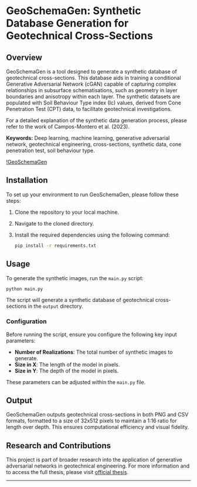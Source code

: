 # GeoSchemaGen: Synthetic Database Generation for Geotechnical Cross-Sections

## Overview
GeoSchemaGen is a tool designed to generate a synthetic database of geotechnical cross-sections. This database aids in training a conditional Generative Adversarial Network (cGAN) capable of capturing complex relationships in subsurface schematisations, such as geometry in layer boundaries and anisotropy within each layer. The synthetic datasets are populated with Soil Behaviour Type index (Ic) values, derived from Cone Penetration Test (CPT) data, to facilitate geotechnical investigations.

For a detailed explanation of the synthetic data generation process, please refer to the work of Campos-Montero et al. (2023).

**Keywords:** Deep learning, machine learning, generative adversarial network, geotechnical engineering, cross-sections, synthetic data, cone penetration test, soil behaviour type.

[!GeoSchemaGen](https://github.com/fabcamo/GeoSchemaGen/blob/main/tests/schemas.png?raw=true)



## Installation

To set up your environment to run GeoSchemaGen, please follow these steps:

1. Clone the repository to your local machine.
2. Navigate to the cloned directory.
3. Install the required dependencies using the following command:

    ```bash
    pip install -r requirements.txt
    ```  

## Usage

To generate the synthetic images, run the `main.py` script:

```bash
python main.py
``` 

The script will generate a synthetic database of geotechnical cross-sections in the `output` directory.


### Configuration

Before running the script, ensure you configure the following key input parameters:

- **Number of Realizations**: The total number of synthetic images to generate.
- **Size in X**: The length of the model in pixels.
- **Size in Y**: The depth of the model in pixels.

These parameters can be adjusted within the `main.py` file.

## Output

GeoSchemaGen outputs geotechnical cross-sections in both PNG and CSV formats, formatted to a size of 32x512 pixels to maintain a 1:16 ratio for length over depth. This ensures computational efficiency and visual fidelity.

## Research and Contributions

This project is part of broader research into the application of generative adversarial networks in geotechnical engineering. For more information and to access the full thesis, please visit [official thesis](https://repository.tudelft.nl/islandora/object/uuid:c18cb6cf-3574-484d-aacc-dabd882341de?collection=education).

---

